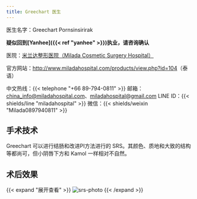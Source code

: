 ```yaml
---
title: Greechart 医生
---
```


医生名字：Greechart Pornsinsirirak

**疑似回到[Yanhee]({{< ref "yanhee" >}})执业，请咨询确认**

医院：[米兰达整形医院（Milada Cosmetic Surgery Hospital）](https://g.page/milada_hospital)

官方网站：<http://www.miladahospital.com/products/view.php?id=104>（泰语）

中文热线：{{< telephone "+66 89-794-0811" >}}
邮箱：<china_info@miladahospital.com>、<miladahospital@gmail.com>
LINE ID：{{< shields/line "miladahospital" >}}
微信：{{< shields/weixin "Milada0897940811" >}}

## 手术技术

Greechart 可以进行结肠和改进PI方法进行的 SRS。其颜色、质地和大致的结构等都尚可，但小阴唇下方和 Kamol 一样相对不自然。

## 术后效果

{{< expand "展开查看" >}}
![srs-photo](/images/srs/thailand/greechart/post-1.jpg)
{{< /expand >}}
